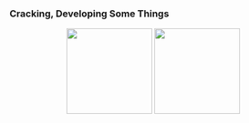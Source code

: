 ### Cracking, Developing Some Things
<div align = "center">
<img src = "https://github-readme-stats.vercel.app/api?username=KokoD3veloper&show_icons=true&theme=tokyonight" width = "% 100" height = "150px" />
<img src = "https://github-readme-stats.vercel.app/api/top-langs/?username=KokoD3veloper&layout=compact&theme=tokyonight" width = "% 100" height = "150px"  />
</div>
